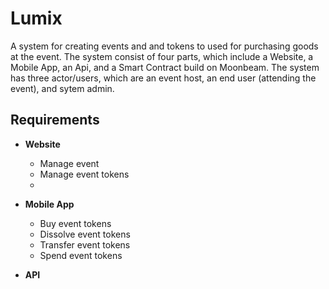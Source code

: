 # Lumix

A system for creating events and and tokens to used for purchasing goods at the event.
The system consist of four parts, which include a Website, a Mobile App, an Api, and a Smart Contract build on Moonbeam.
The system has three actor/users, which are an event host, an end user (attending the event), and sytem admin.

## Requirements

- **Website**
  - Manage event
  - Manage event tokens
  - 

- **Mobile App**
  - Buy event tokens
  - Dissolve event tokens
  - Transfer event tokens
  - Spend event tokens

- **API**
